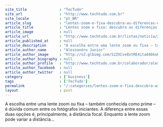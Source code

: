 ```yaml
---
site_title               : "TecTudo"
site_url                 : "http://www.techtudo.com.br"
site_locale              : "pt_BR"
article_slug             : "lentes-zoom-e-fixa-descubra-as-diferencas-e-qual-vale-mais-a-pena"
article_title            : "Lentes zoom e fixa: descubra as diferenças e qual vale mais a pena"
article_image            : null
article_url              : "http://www.techtudo.com.br/listas/noticia/2016/03/lentes-zoom-e-fixa-descubra-diferencas-e-qual-vale-mais-pena.html"
article_published_at     : null
article_description      : "A escolha entre uma lente zoom ou fixa – também conhecida como prime – é dúvida comum entre os fotógrafos iniciantes. A diferença entre essas duas opções é, principalmente, a distância focal. Enquanto a lente zoom pode variar a distância..."
article_author_name      : "Alessandro Junior"
article_author_image     : "http://s2.glbimg.com/S2ZXCve8xtRE4itad4bkoH2bUQg=/30x30/s2.glbimg.com/8sCE0-PWIsfoSRc2ZodeMBRxy8g=/0x0:1440x1440/140x140/s.glbimg.com/po/tt2/f/original/2015/11/10/alessandro-1.jpg"
article_author_biography : null
article_author_profile   : "http://www.techtudo.com.br/colaborador/alessandro-junior.html"
article_author_facebook  : null
article_author_twitter   : null
category                 : ['business']
tags                     : ['TecTudo']
permalink                : "/:categories/lentes-zoom-e-fixa-descubra-as-diferencas-e-qual-vale-mais-a-pena/"
layout                   : post
---
```


A escolha entre uma lente zoom ou fixa – também conhecida como prime – é dúvida comum entre os fotógrafos iniciantes. A diferença entre essas duas opções é, principalmente, a distância focal. Enquanto a lente zoom pode variar a distância...
